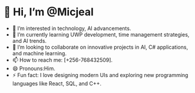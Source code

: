 # 👋 Hi, I’m @Micjeal

- 👀 I’m interested in technology, AI advancements.
- 🌱 I’m currently learning UWP development, time management strategies, and AI trends.
- 💞️ I’m looking to collaborate on innovative projects in AI, C# applications, and machine learning.
- 📫 How to reach me: [+256-768432509].
- 😄 Pronouns:Him.
- ⚡ Fun fact: I love designing modern UIs and exploring new programming languages like React, SQL, and C++.

<!---
Micjeal/Micjeal is a ✨ special ✨ repository because its `README.md` (this file) appears on your GitHub profile.
You can click the Preview link to take a look at your changes.
--->
